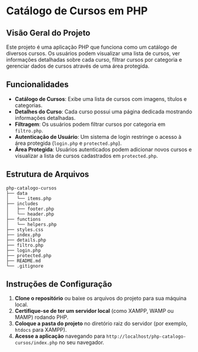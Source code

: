# Catálogo de Cursos em PHP

## Visão Geral do Projeto

Este projeto é uma aplicação PHP que funciona como um catálogo de diversos cursos. Os usuários podem visualizar uma lista de cursos, ver informações detalhadas sobre cada curso, filtrar cursos por categoria e gerenciar dados de cursos através de uma área protegida.

## Funcionalidades

- **Catálogo de Cursos**: Exibe uma lista de cursos com imagens, títulos e categorias.
- **Detalhes do Curso**: Cada curso possui uma página dedicada mostrando informações detalhadas.
- **Filtragem**: Os usuários podem filtrar cursos por categoria em `filtro.php`.
- **Autenticação de Usuário**: Um sistema de login restringe o acesso à área protegida (`login.php` e `protected.php`).
- **Área Protegida**: Usuários autenticados podem adicionar novos cursos e visualizar a lista de cursos cadastrados em `protected.php`.

## Estrutura de Arquivos

```
php-catalogo-cursos
├── data
│   └── items.php
├── includes
│   ├── footer.php
│   └── header.php
├── functions
│   └── helpers.php
├── styles.css
├── index.php
├── details.php
├── filtro.php
├── login.php
├── protected.php
├── README.md
└── .gitignore
```

## Instruções de Configuração

1. **Clone o repositório** ou baixe os arquivos do projeto para sua máquina local.
2. **Certifique-se de ter um servidor local** (como XAMPP, WAMP ou MAMP) rodando PHP.
3. **Coloque a pasta do projeto** no diretório raiz do servidor (por exemplo, `htdocs` para XAMPP).
4. **Acesse a aplicação** navegando para `http://localhost/php-catalogo-cursos/index.php` no seu navegador.
